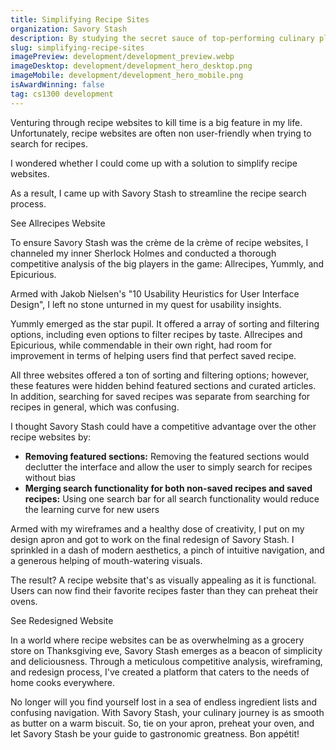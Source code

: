 ```yaml
---
title: Simplifying Recipe Sites
organization: Savory Stash
description: By studying the secret sauce of top-performing culinary platforms, I whipped up a design that's as visually appealing as it is functional, ensuring users can find their favorite recipes faster than they can burn their toast.
slug: simplifying-recipe-sites
imagePreview: development/development_preview.webp
imageDesktop: development/development_hero_desktop.png
imageMobile: development/development_hero_mobile.png
isAwardWinning: false
tag: cs1300 development
---
```


<div class="px-5 md:px-24 2xl:p-32 h-full py-20">
<Section title="Background" image="development/development_allrecipes_original.png" alt="Example of a recipe website">
<p class="mb-4">Venturing through recipe websites to kill time is a big feature in my life. Unfortunately, recipe websites are often non user-friendly when trying to search for recipes.</p>
<p clas="mb-4">I wondered whether I could come up with a solution to simplify recipe websites.</p>

<p class="mb-8">As a result, I came up with Savory Stash to streamline the recipe search process.</p>
<CustomLink
    to="https://www.allrecipes.com/"
    target="_blank"
    rel="noopener noreferrer"
    class="inline-flex bg-yellow-200 hover:bg-yellow-300 text-primary font-display px-8 py-4 rounded-full border-2 border-black hover:shadow-neo text-lg md:text-xl tracking-wide text-center"
>See Allrecipes Website
</CustomLink>
</Section>
</div>

<div class="px-5 md:px-24 2xl:p-32 h-full py-20">
<Section title="Competitive Analysis" reverse="true" image="development/development_competitive_analysis.png" alt="Comparison table of recipe websites">
<p class="mb-4">To ensure Savory Stash was the crème de la crème of recipe websites, I channeled my inner Sherlock Holmes and conducted a thorough competitive analysis of the big players in the game: <CustomLink to="https://www.allrecipes.com/" target="_blank"
    rel="noopener noreferrer">Allrecipes</CustomLink>, <CustomLink to="https://www.yummly.com/" target="_blank"
    rel="noopener noreferrer">Yummly</CustomLink>, and <CustomLink to="https://www.epicurious.com/" target="_blank"
    rel="noopener noreferrer">Epicurious</CustomLink>.</p> 

<p class="mb-4">Armed with <CustomLink to="https://www.nngroup.com/articles/ten-usability-heuristics/" target="_blank"
    rel="noopener noreferrer">Jakob Nielsen's "10 Usability Heuristics for User Interface Design"</CustomLink>, I left no stone unturned in my quest for usability insights.</p>

<p class="mb-4">Yummly emerged as the star pupil. It offered a array of sorting and filtering options, including even options to filter recipes by taste. Allrecipes and Epicurious, while commendable in their own right, had room for improvement in terms of helping users find that perfect saved recipe.</p>

<p class="mb-4">All three websites offered a ton of sorting and filtering options; however, these features were hidden behind featured sections and curated articles. In addition, searching for saved recipes was separate from searching for recipes in general, which was confusing.</p>
</Section>
</div>

<div class="px-5 md:px-24 2xl:p-32 h-full py-20">
<Section title="Wireframing" image="development/development_wireframing.png" alt="Comparison table of recipe websites">
<p>I thought Savory Stash could have a competitive advantage over the other recipe websites by:<p>
<ul class="list-image-square pl-6 mb-8">
<li><b>Removing featured sections:</b> Removing the featured sections would declutter the interface and allow the user to simply search for recipes without bias</li>
<li><b>Merging search functionality for both non-saved recipes and saved recipes:</b> Using one search bar for all search functionality would reduce the learning curve for new users</li>
</ul>
</Section>
</div>

<div class="px-5 md:px-24 2xl:p-32 h-full py-20">
<Section title="Final Redesign" reverse="true" image="development/development_final_redesign.png" alt="Comparison table of recipe websites">
<p class="mb-4">Armed with my wireframes and a healthy dose of creativity, I put on my design apron and got to work on the final redesign of Savory Stash. I sprinkled in a dash of modern aesthetics, a pinch of intuitive navigation, and a generous helping of mouth-watering visuals.</p>
<p class="mb-8">The result? A recipe website that's as visually appealing as it is functional. Users can now find their favorite recipes faster than they can preheat their ovens.</p>
<CustomLink
    to="https://nicolasperez19.github.io/cs1300-v2-development/"
    target="_blank"
    rel="noopener noreferrer"
    class="inline-flex bg-yellow-200 hover:bg-yellow-300 text-primary font-display px-8 py-4 rounded-full border-2 border-black hover:shadow-neo text-lg md:text-xl tracking-wide text-center"
>
    See Redesigned Website
</CustomLink>
</Section>
</div>

<div class="px-5 md:px-24 2xl:p-32 h-full py-20">
<Section title="Conclusion" image="development/development_conclusion.png" alt="Comparison table of recipe websites">
<p class="mb-4">In a world where recipe websites can be as overwhelming as a grocery store on Thanksgiving eve, Savory Stash emerges as a beacon of simplicity and deliciousness. Through a meticulous competitive analysis, wireframing, and redesign process, I've created a platform that caters to the needs of home cooks everywhere.</p>

No longer will you find yourself lost in a sea of endless ingredient lists and confusing navigation. With Savory Stash, your culinary journey is as smooth as butter on a warm biscuit. So, tie on your apron, preheat your oven, and let Savory Stash be your guide to gastronomic greatness. Bon appétit!

</Section>
</div>
